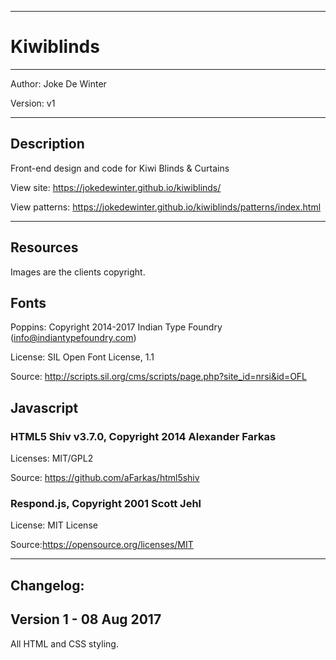 -------------------------------------------------------------------------------------
# Kiwiblinds
-------------------------------------------------------------------------------------

Author: Joke De Winter

Version: v1

-------------------------------------------------------------------------------------
Description
-------------------------------------------------------------------------------------
Front-end design and code for Kiwi Blinds & Curtains

View site: https://jokedewinter.github.io/kiwiblinds/

View patterns: https://jokedewinter.github.io/kiwiblinds/patterns/index.html

-------------------------------------------------------------------------------------
Resources
-------------------------------------------------------------------------------------
Images are the clients copyright.

## Fonts
Poppins: Copyright 2014-2017 Indian Type Foundry (info@indiantypefoundry.com)

License: SIL Open Font License, 1.1

Source: http://scripts.sil.org/cms/scripts/page.php?site_id=nrsi&id=OFL

## Javascript
### HTML5 Shiv v3.7.0, Copyright 2014 Alexander Farkas

Licenses: MIT/GPL2

Source: https://github.com/aFarkas/html5shiv


### Respond.js, Copyright 2001 Scott Jehl

License: MIT License

Source:https://opensource.org/licenses/MIT

-------------------------------------------------------------------------------------
Changelog:
-------------------------------------------------------------------------------------

Version 1 - 08 Aug 2017
-----------------------

All HTML and CSS styling.